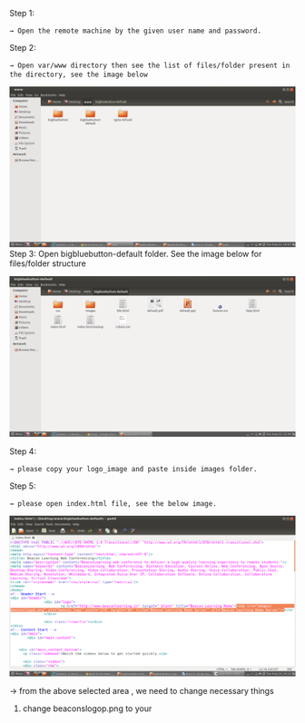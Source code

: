 Step 1:

	→ Open the remote machine by the given user name and password.

Step 2:

	→ Open var/www directory then see the list of files/folder present in the directory, see the image below

![1](https://github.com/alfredpl/BBBCustomization/raw/master/bbbp0.png)
	Step 3:
		Open bigbluebutton-default folder. See the image below for files/folder structure

![2](https://github.com/alfredpl/BBBCustomization/raw/master/bbp.png)

Step 4:

	→ please copy your logo_image and paste inside images folder.

Step 5:

	→ please open index.html file, see the below image.


![3](https://github.com/alfredpl/BBBCustomization/raw/master/bbp1.png)

→ from the above selected area , we need to change necessary things

1) change beaconslogop.png to your <image name>
